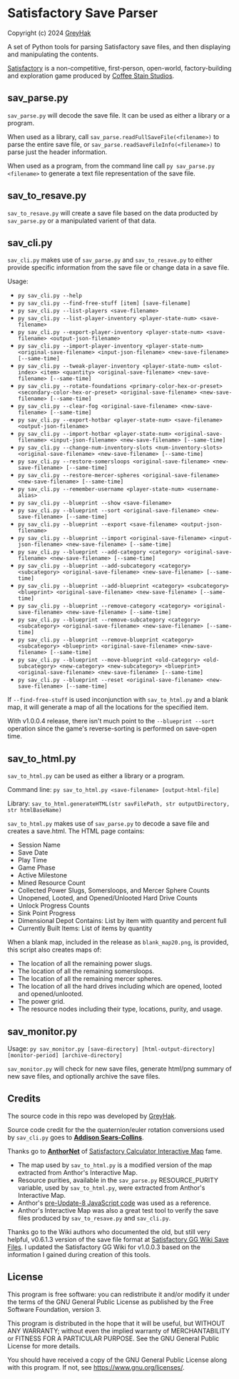 # Satisfactory Save Parser

Copyright (c) 2024 [GreyHak](https://github.com/GreyHak)

A set of Python tools for parsing Satisfactory save files, and then displaying
and manipulating the contents.

[Satisfactory](https://www.satisfactorygame.com/) is a non-competitive,
first-person, open-world, factory-building and exploration game produced by
[Coffee Stain Studios](https://www.coffeestain.com/).

## sav_parse.py

`sav_parse.py` will decode the save file.  It can be used as either a library
or a program.

When used as a library, call `sav_parse.readFullSaveFile(<filename>)` to
parse the entire save file, or `sav_parse.readSaveFileInfo(<filename>)` to
parse just the header information.

When used as a program, from the command line call `py sav_parse.py <filename>`
to generate a text file representation of the save file.

## sav_to_resave.py

`sav_to_resave.py` will create a save file based on the data producted by
`sav_parse.py` or a manipulated varient of that data.

## sav_cli.py

`sav_cli.py` makes use of `sav_parse.py` and `sav_to_resave.py` to either
provide specific information from the save file or change data in a save file.

Usage:
  - `py sav_cli.py --help`
  - `py sav_cli.py --find-free-stuff [item] [save-filename]`
  - `py sav_cli.py --list-players <save-filename>`
  - `py sav_cli.py --list-player-inventory <player-state-num> <save-filename>`
  - `py sav_cli.py --export-player-inventory <player-state-num> <save-filename> <output-json-filename>`
  - `py sav_cli.py --import-player-inventory <player-state-num> <original-save-filename> <input-json-filename> <new-save-filename> [--same-time]`
  - `py sav_cli.py --tweak-player-inventory <player-state-num> <slot-index> <item> <quantity> <original-save-filename> <new-save-filename> [--same-time]`
  - `py sav_cli.py --rotate-foundations <primary-color-hex-or-preset> <secondary-color-hex-or-preset> <original-save-filename> <new-save-filename> [--same-time]`
  - `py sav_cli.py --clear-fog <original-save-filename> <new-save-filename> [--same-time]`
  - `py sav_cli.py --export-hotbar <player-state-num> <save-filename> <output-json-filename>`
  - `py sav_cli.py --import-hotbar <player-state-num> <original-save-filename> <input-json-filename> <new-save-filename> [--same-time]`
  - `py sav_cli.py --change-num-inventory-slots <num-inventory-slots> <original-save-filename> <new-save-filename> [--same-time]`
  - `py sav_cli.py --restore-somersloops <original-save-filename> <new-save-filename> [--same-time]`
  - `py sav_cli.py --restore-mercer-spheres <original-save-filename> <new-save-filename> [--same-time]`
  - `py sav_cli.py --remember-username <player-state-num> <username-alias>`
  - `py sav_cli.py --blueprint --show <save-filename>`
  - `py sav_cli.py --blueprint --sort <original-save-filename> <new-save-filename> [--same-time]`
  - `py sav_cli.py --blueprint --export <save-filename> <output-json-filename>`
  - `py sav_cli.py --blueprint --import <original-save-filename> <input-json-filename> <new-save-filename> [--same-time]`
  - `py sav_cli.py --blueprint --add-category <category> <original-save-filename> <new-save-filename> [--same-time]`
  - `py sav_cli.py --blueprint --add-subcategory <category> <subcategory> <original-save-filename> <new-save-filename> [--same-time]`
  - `py sav_cli.py --blueprint --add-blueprint <category> <subcategory> <blueprint> <original-save-filename> <new-save-filename> [--same-time]`
  - `py sav_cli.py --blueprint --remove-category <category> <original-save-filename> <new-save-filename> [--same-time]`
  - `py sav_cli.py --blueprint --remove-subcategory <category> <subcategory> <original-save-filename> <new-save-filename> [--same-time]`
  - `py sav_cli.py --blueprint --remove-blueprint <category> <subcategory> <blueprint> <original-save-filename> <new-save-filename> [--same-time]`
  - `py sav_cli.py --blueprint --move-blueprint <old-category> <old-subcategory> <new-category> <new-subcategory> <blueprint> <original-save-filename> <new-save-filename> [--same-time]`
  - `py sav_cli.py --blueprint --reset <original-save-filename> <new-save-filename> [--same-time]`

If `--find-free-stuff` is used inconjunction with `sav_to_html.py` and a blank
map, it will generate a map of all the locations for the specified item.

With v1.0.0.4 release, there isn't much point to the `--blueprint --sort`
operation since the game's reverse-sorting is performed on save-open time.

## sav_to_html.py

`sav_to_html.py` can be used as either a library or a program.

Command line: `py sav_to_html.py <save-filename> [output-html-file]`

Library: `sav_to_html.generateHTML(str savFilePath, str outputDirectory, str htmlBaseName)`

`sav_to_html.py` makes use of `sav_parse.py` to decode a save file and creates
a save.html.  The HTML page contains:
  - Session Name
  - Save Date
  - Play Time
  - Game Phase
  - Active Milestone
  - Mined Resource Count
  - Collected Power Slugs, Somersloops, and Mercer Sphere Counts
  - Unopened, Looted, and Opened/Unlooted Hard Drive Counts
  - Unlock Progress Counts
  - Sink Point Progress
  - Dimensional Depot Contains: List by item with quantity and percent full
  - Currently Built Items: List of items by quantity

When a blank map, included in the release as `blank_map20.png`,
is provided, this script also creates maps of:
  - The location of all the remaining power slugs.
  - The location of all the remaining somersloops.
  - The location of all the remaining mercer spheres.
  - The location of all the hard drives including which are opened, looted and
    opened/unlooted.
  - The power grid.
  - The resource nodes including their type, locations, purity, and usage.

## sav_monitor.py

Usage: `py sav_monitor.py [save-directory] [html-output-directory] [monitor-period] [archive-directory]`

`sav_monitor.py` will check for new save files, generate html/png summary of
new save files, and optionally archive the save files.

## Credits

The source code in this repo was developed by [GreyHak](https://github.com/GreyHak).

Source code credit for the the quaternion/euler rotation conversions used by
`sav_cli.py` goes to [**Addison Sears-Collins**](https://automaticaddison.com).

Thanks go to **[AnthorNet](https://github.com/AnthorNet)** of [Satisfactory
Calculator Interactive Map](https://satisfactory-calculator.com/en/interactive-map)
fame.
* The map used by `sav_to_html.py` is a modified version of the map extracted
  from Anthor's Interactive Map.
* Resource purities, available in the `sav_parse.py` RESOURCE_PURITY variable,
  used by `sav_to_html.py`, were extracted from Anthor's Interactive Map.
* Anthor's [pre-Update-8 JavaScript code](https://github.com/AnthorNet/SC-InteractiveMap/blob/dev/src/SaveParser/Read.js)
  was used as a reference.
* Anthor's Interactive Map was also a great test tool to verify the save files
  produced by `sav_to_resave.py` and `sav_cli.py`.

Thanks go to the Wiki authors who documented the old, but still very helpful,
v0.6.1.3 version of the save file format at
[Satisfactory GG Wiki Save Files](https://satisfactory.wiki.gg/wiki/Save_files#Save_file_format).
I updated the Satisfactory GG Wiki for v1.0.0.3 based on the information I
gained during creation of this tools.

## License

This program is free software: you can redistribute it and/or modify
it under the terms of the GNU General Public License as published by
the Free Software Foundation, version 3.

This program is distributed in the hope that it will be useful, but
WITHOUT ANY WARRANTY; without even the implied warranty of
MERCHANTABILITY or FITNESS FOR A PARTICULAR PURPOSE. See the GNU
General Public License for more details.

You should have received a copy of the GNU General Public License
along with this program. If not, see <https://www.gnu.org/licenses/>.
